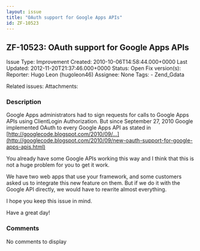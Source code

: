 ```yaml
---
layout: issue
title: "OAuth support for Google Apps APIs"
id: ZF-10523
---
```


ZF-10523: OAuth support for Google Apps APIs
--------------------------------------------

 Issue Type: Improvement Created: 2010-10-06T14:58:44.000+0000 Last Updated: 2012-11-20T21:37:46.000+0000 Status: Open Fix version(s): 
 Reporter:  Hugo Leon (hugoleon46)  Assignee:  None  Tags: - Zend\_Gdata
 
 Related issues: 
 Attachments: 
### Description

Google Apps administrators had to sign requests for calls to Google Apps APIs using ClientLogin Authorization. But since September 27, 2010 Google implemented OAuth to every Google Apps API as stated in [http://googlecode.blogspot.com/2010/09/…](http://googlecode.blogspot.com/2010/09/new-oauth-support-for-google-apps-apis.html)

You already have some Google APIs working this way and I think that this is not a huge problem for you to get it work.

We have two web apps that use your framework, and some customers asked us to integrate this new feature on them. But if we do it with the Google API directly, we would have to rewrite almost everything.

I hope you keep this issue in mind.

Have a great day!

 

 

### Comments

No comments to display